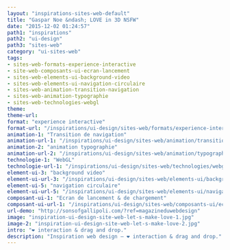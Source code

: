 ```yaml
---
layout: "inspirations-sites-web-default"
title: "Gaspar Noe &ndash; LOVE in 3D NSFW"
date: "2015-12-02 01:24:57"
path1: "inspirations"
path2: "ui-design"
path3: "sites-web"
category: "ui-sites-web"
tags:
- sites-web-formats-experience-interactive
- site-web-composants-ui-ecran-lancement
- sites-web-elements-ui-background-video
- sites-web-elements-ui-navigation-circulaire
- sites-web-animation-transition-navigation
- sites-web-animation-typographie
- sites-web-technologies-webgl
theme:
theme-url:
format: "experience interactive"
format-url: "/inspirations/ui-design/sites-web/formats/experience-interactive/"
animation-1: "Transition de navigation"
animation-url-1: "/inspirations/ui-design/sites-web/animation/transition-navigation/"
animation-2: "animation typographie"
animation-url-2: "/inspirations/ui-design/sites-web/animation/typographie/"
technologie-1: "WebGL"
technologie-url-1: "/inspirations/ui-design/sites-web/technologies/webgl/"
element-ui-3: "background video"
element-ui-url-3: "/inspirations/ui-design/sites-web/elements-ui/background-video/"
element-ui-5: "navigation circulaire"
element-ui-url-5: "/inspirations/ui-design/sites-web/elements-ui/navigation-circulaire/"
composant-ui-1: "Ecran de lancement & de chargement"
composant-ui-url-1: "/inspirations/ui-design/sites-web/composants-ui/ecran-lancement/"
url-demo: "http://sonsofgallipoli.com/?ref=magazineduwebdesign"
image: "inspiration-ui-design-site-web-let-s-make-love-1.jpg"
image-2: "inspiration-ui-design-site-web-let-s-make-love-2.jpg"
intro: "❤ interaction & drag and drop."
description: "Inspiration web design – ❤ interaction & drag and drop."
---
```

